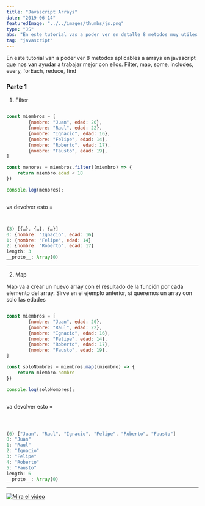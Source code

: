 ```yaml
---
title: "Javascript Arrays"
date: "2019-06-14"
featuredImage: "../../images/thumbs/js.png"
type: "JS"
abs: "En este tutorial vas a poder ver en detalle 8 metodos muy utiles para arrays, Filter, map, some, includes, every, forEach, reduce, find. Esta es la primera parte, en la segunda parte cubriremos más metodos aplicables a Arrays, que resultan utiles en muchos casos diversos"
tag: "javascript"
---
```



En este tutorial van a poder ver  8 metodos aplicables a arrays en javascript que nos van ayudar a trabajar mejor con ellos.
Filter, map, some, includes, every, forEach, reduce, find

### Parte 1

1. Filter

```javascript

const miembros = [
        {nombre: "Juan", edad: 20},
        {nombre: "Raul", edad: 22},
        {nombre: "Ignacio", edad: 16},
        {nombre: "Felipe", edad: 14},
        {nombre: "Roberto", edad: 17},
        {nombre: "Fausto", edad: 19},
]

const menores = miembros.filter((miembro) => {
    return miembro.edad < 18
})

console.log(menores);



```
va devolver esto =

```javascript


(3) [{…}, {…}, {…}]
0: {nombre: "Ignacio", edad: 16}
1: {nombre: "Felipe", edad: 14}
2: {nombre: "Roberto", edad: 17}
length: 3
__proto__: Array(0)
```

___

2. Map

Map va a crear un nuevo array con el resultado de la función por cada elemento del array.
Sirve en el ejemplo anterior, si queremos un array con solo las edades

```javascript

const miembros = [
        {nombre: "Juan", edad: 20},
        {nombre: "Raul", edad: 22},
        {nombre: "Ignacio", edad: 16},
        {nombre: "Felipe", edad: 14},
        {nombre: "Roberto", edad: 17},
        {nombre: "Fausto", edad: 19},
]

const soloNombres = miembros.map((miembro) => {
    return miembro.nombre
})

console.log(soloNombres);



```

va devolver esto =

```javascript



(6) ["Juan", "Raul", "Ignacio", "Felipe", "Roberto", "Fausto"]
0: "Juan"
1: "Raul"
2: "Ignacio"
3: "Felipe"
4: "Roberto"
5: "Fausto"
length: 6
__proto__: Array(0)
```

___










[![Mira el video](https://i.ytimg.com/vi/IFzWJ_Gtr4A/hqdefault.jpg)](https://www.youtube.com/watch?v=IFzWJ_Gtr4A&t)